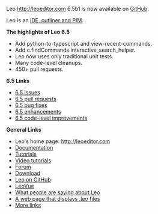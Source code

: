 Leo http://leoeditor.com 6.5b1 is now available on
[GitHub](https://github.com/leo-editor/leo-editor).

Leo is an [IDE, outliner and PIM](http://leoeditor.com/preface.html).

**The highlights of Leo 6.5**

- Add python-to-typescript and view-recent-commands.
- Add c.findCommands.interactive_search_helper.
- Leo now uses only traditional unit tests.
- Many code-level cleanups.
- 450+ pull requests.

**6.5 Links**

- [6.5 issues](https://github.com/leo-editor/leo-editor/issues?q=is%3Aissue+milestone%3A6.5)
- [6.5 pull requests](https://github.com/leo-editor/leo-editor/pulls?q=is%3Apr+milestone%3A6.5)
- [6.5 bug fixes](https://github.com/leo-editor/leo-editor/issues?q=label%3Abug+milestone%3A6.5+)
- [6.5 enhancements](https://github.com/leo-editor/leo-editor/issues?q=is%3Aissue+milestone%3A6.5+label%3Aenhancement+)
- [6.5 code-level improvements](https://github.com/leo-editor/leo-editor/issues?q=milestone%3A6.5+label%3Acode+)

**General Links**

- Leo's home page: http://leoeditor.com
- [Documentation](http://leoeditor.com/leo_toc.html)
- [Tutorials](http://leoeditor.com/tutorial.html)
- [Video tutorials](http://leoeditor.com/screencasts.html)
- [Forum](http://groups.google.com/group/leo-editor)
- [Download](http://sourceforge.net/projects/leo/files/)
- [Leo on GitHub](https://github.com/leo-editor/leo-editor)
- [LeoVue](https://github.com/kaleguy/leovue#leo-vue)
- [What people are saying about Leo](http://leoeditor.com/testimonials.html)
- [A web page that displays .leo files](http://leoeditor.com/load-leo.html)
- [More links](http://leoeditor.com/leoLinks.html)

